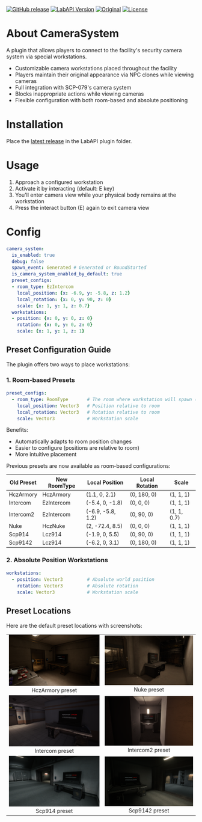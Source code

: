 ﻿[![GitHub release](https://flat.badgen.net/github/release/gamendegamer321/CameraSystem-LabAPI/)](https://github.com/gamendegamer321/CameraSystem-LabAPI/releases/latest)
[![LabAPI Version](https://flat.badgen.net/static/LabAPI%20Version/v1.1.1)](https://github.com/northwood-studios/LabAPI)
[![Original](https://flat.badgen.net/static/Original/intjiraya?icon=github)](https://github.com/intjiraya/CameraSystem)
[![License](https://flat.badgen.net/github/license/gamendegamer321/CameraSystem-LabAPI/)](https://github.com/gamendegamer321/CameraSystem-LabAPI/blob/master/LICENSE)

# About CameraSystem

A plugin that allows players to connect to the facility's security camera system via special workstations.

- Customizable camera workstations placed throughout the facility
- Players maintain their original appearance via NPC clones while viewing cameras
- Full integration with SCP-079's camera system
- Blocks inappropriate actions while viewing cameras
- Flexible configuration with both room-based and absolute positioning

# Installation

Place the [latest release](https://github.com/gamendegamer321/CameraSystem-LabAPI/releases/latest) in the LabAPI plugin folder.

# Usage

1. Approach a configured workstation
2. Activate it by interacting (default: E key)
3. You'll enter camera view while your physical body remains at the workstation
4. Press the interact button (E) again to exit camera view

# Config

```yaml
camera_system:
  is_enabled: true
  debug: false
  spawn_event: Generated # Generated or RoundStarted
  is_camera_system_enabled_by_default: true
  preset_configs:
  - room_type: EzIntercom
    local_position: {x: -6.9, y: -5.8, z: 1.2}
    local_rotation: {x: 0, y: 90, z: 0}
    scale: {x: 1, y: 1, z: 0.7}
  workstations:
  - position: {x: 0, y: 0, z: 0}
    rotation: {x: 0, y: 0, z: 0}
    scale: {x: 1, y: 1, z: 1}
```

## Preset Configuration Guide

The plugin offers two ways to place workstations:

### 1. Room-based Presets

```yaml
preset_configs:
  - room_type: RoomType       # The room where workstation will spawn (e.g. HczArmory)
    local_position: Vector3   # Position relative to room
    local_rotation: Vector3   # Rotation relative to room
    scale: Vector3            # Workstation scale
```

Benefits:
- Automatically adapts to room position changes
- Easier to configure (positions are relative to room)
- More intuitive placement

Previous presets are now available as room-based configurations:

| Old Preset | New RoomType | Local Position    | Local Rotation | Scale       |
|------------|--------------|-------------------|----------------|-------------|
| HczArmory  | HczArmory    | (1.1, 0, 2.1)     | (0, 180, 0)    | (1, 1, 1)   |
| Intercom   | EzIntercom   | (-5.4, 0, -1.8)   | (0, 0, 0)      | (1, 1, 1)   |
| Intercom2  | EzIntercom   | (-6.9, -5.8, 1.2) | (0, 90, 0)     | (1, 1, 0.7) |
| Nuke       | HczNuke      | (2, -72.4, 8.5)   | (0, 0, 0)      | (1, 1, 1)   |
| Scp914     | Lcz914       | (-1.9, 0, 5.5)    | (0, 90, 0)     | (1, 1, 1)   |
| Scp9142    | Lcz914       | (-6.2, 0, 3.1)    | (0, 180, 0)    | (1, 1, 1)   |

### 2. Absolute Position Workstations

```yaml
workstations:
  - position: Vector3         # Absolute world position
    rotation: Vector3         # Absolute rotation
    scale: Vector3            # Workstation scale
```

## Preset Locations

Here are the default preset locations with screenshots:

<table>
  <tr>
    <td align="center">
      <img src=".github/images/presets/HczArmory.png" alt="HczArmory Workstation" style="max-width:100%; height:auto;"><br>
      HczArmory preset
    </td>
    <td align="center">
      <img src=".github/images/presets/Nuke.png" alt="Nuke Workstation" style="max-width:100%; height:auto;"><br>
      Nuke preset
    </td>
  </tr>
  <tr>
    <td align="center">
      <img src=".github/images/presets/Intercom.png" alt="Intercom Workstation" style="max-width:100%; height:auto;"><br>
      Intercom preset
    </td>
    <td align="center">
      <img src=".github/images/presets/Intercom2.png" alt="Intercom2 Workstation" style="max-width:100%; height:auto;"><br>
      Intercom2 preset
    </td>
  </tr>
  <tr>
    <td align="center">
      <img src=".github/images/presets/Scp914.png" alt="Scp914 Workstation" style="max-width:100%; height:auto;"><br>
      Scp914 preset
    </td>
    <td align="center">
      <img src=".github/images/presets/Scp9142.png" alt="Scp9142 Workstation" style="max-width:100%; height:auto;"><br>
      Scp9142 preset
    </td>
  </tr>
</table>